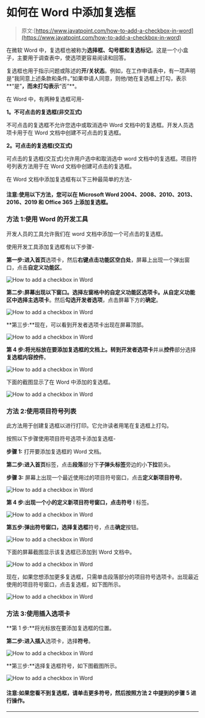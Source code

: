 # 如何在 Word 中添加复选框

> 原文:[https://www.javatpoint.com/how-to-add-a-checkbox-in-word](https://www.javatpoint.com/how-to-add-a-checkbox-in-word)

在微软 Word 中，复选框也被称为**选择框、勾号框和复选标记**。这是一个小盒子，主要用于调查表中，使选项更容易阅读和回答。

复选框也用于指示问题或陈述的**开/关状态**。例如，在工作申请表中，有一项声明是“我同意上述条款和条件。”如果申请人同意，则他/她在复选框上打勾，表示**“是”**，而未打勾表示**“否”**。

在 Word 中，有两种复选框可用-

**1。不可点击的复选框(非交互式)**

不可点击的复选框不允许您选中或取消选中 Word 文档中的复选框。开发人员选项卡用于在 Word 文档中创建不可点击的复选框。

**2。可点击的复选框(交互式)**

可点击的复选框(交互式)允许用户选中和取消选中 word 文档中的复选框。项目符号列表方法用于在 Word 文档中创建可点击的复选框。

在 Word 文档中添加复选框有以下三种最简单的方法-

#### 注意:使用以下方法，您可以在 Microsoft Word 2004、2008、2010、2013、2016、2019 和 Office 365 上添加复选框。

### 方法 1:使用 Word 的开发工具

开发人员的工具允许我们在 word 文档中添加一个可点击的复选框。

使用开发工具添加复选框有以下步骤-

**第一步:**进入**首页**选项卡，然后**右键点击功能区空白处**，屏幕上出现一个弹出窗口，点击**自定义功能区**。

![How to add a checkbox in Word](img/5c633ba1b0e221fac49a0428e10a95d3.png)

**第二步:**屏幕出现以下窗口。**选择左窗格中的自定义功能区**选项卡。从自定义功能区中选择**主选项卡**。然后**勾选开发者选项**，点击屏幕下方的**确定**。

![How to add a checkbox in Word](img/1ff6b5f9baa1442bba61c981405e92c9.png)

**第三步:**现在，可以看到开发者选项卡出现在屏幕顶部。

![How to add a checkbox in Word](img/70ad9c07189f6fb8efb9b038fc2213bd.png)

**第 4 步:**将光标放在要添加复选框的文档上。转到**开发者选项卡**并从**控件**部分选择**复选框内容控件**。

![How to add a checkbox in Word](img/56d990e34ccfd5de1c01be7c250d7a97.png)

下面的截图显示了在 Word 中添加的复选框。

![How to add a checkbox in Word](img/b894058f948095a7d9123c383f089f87.png)

### 方法 2:使用项目符号列表

此方法用于创建复选框以进行打印。它允许读者用笔在复选框上打勾。

按照以下步骤使用项目符号选项卡添加复选框-

**步骤 1:** 打开要添加复选框的 Word 文档。

**第二步:**进入**首页**标签，点击**段落**部分下**子弹头标签**旁边的小**下拉**箭头。

**步骤 3:** 屏幕上出现一个最近使用过的项目符号窗口，点击**定义新项目符号**。

![How to add a checkbox in Word](img/b70395725f734d9b7efb74269ff23d3c.png)

**第 4 步:**出现一个小的定义新项目符号窗口，点击**符号** l 标签。

![How to add a checkbox in Word](img/b71148bd51d32ce5cfd339a362a02d6e.png)

**第五步:**弹出符号窗口，选择**复选框**符号，点击**确定**按钮。

![How to add a checkbox in Word](img/694cfb3fbb96d140922d77b3243ee7e0.png)

下面的屏幕截图显示该复选框已添加到 Word 文档中。

![How to add a checkbox in Word](img/8f3253321c1826f94e1a7e30518271be.png)

现在，如果您想添加更多复选框，只需单击段落部分的项目符号选项卡。出现最近使用的项目符号窗口，点击复选框，如下图所示。

![How to add a checkbox in Word](img/298411e7abbb2f0ad14f099707d1cb61.png)

### 方法 3:使用插入选项卡

**第 1 步:**将光标放在要添加复选框的位置。

**第二步:**进入**插入**选项卡，选择**符号**。

![How to add a checkbox in Word](img/a4507875db25b9515357f9c053d27828.png)

**第三步:**选择复选框符号，如下图截图所示。

![How to add a checkbox in Word](img/8356ed34f6d3c406cbf4c20bff36f174.png)

#### 注意:如果您看不到复选框，请单击更多符号，然后按照方法 2 中提到的步骤 5 进行操作。

* * *